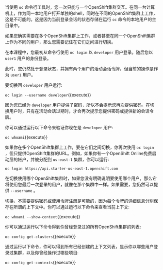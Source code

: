 当使用 ``oc`` 命令行工具时，您一次只能与一个OpenShift集群交互。在同一台计算机上，作为同一本地用户打开单独的shell，同时在不同的OpenShift集群上工作，这是不可能的。这是因为当前登录会话的状态存储在运行 ``oc`` 命令的本地用户的主目录中。

如果您确实需要在多个OpenShift集群上工作，或者甚至在同一个OpenShift集群上作为不同的用户，那么您需要记住在它们之间进行切换。

在本课程中，您最初从命令行使用 ``oc login`` 以 ``developer`` 用户登录。随后您以 ``user1`` 用户的身份登录。

此时，您仍然处于登录状态，并拥有两个用户的活动会话令牌，但当前的操作是作为 ``user1`` 用户。

要切换回 ``developer`` 用户运行:

``oc login --username developer``{{execute}}

因为您已经为 ``developer`` 用户提供了密码，所以不会提示您再次提供密码。在切换用户时，只有在活动会话过期时，才会再次提示您提供密码或提供新的会话令牌。

你可以通过运行以下命令来验证你现在是 ``developer`` 用户:

``oc whoami``{{execute}}

如果你在多个OpenShift集群上工作，要在它们之间切换，你再次使用 ``oc login`` ，但只提供OpenShift集群的URL。例如，如果你有一个OpenShift Online免费启动层的帐户，并被分配到 ``us-east-1`` 集群，你可以运行:

``oc login https://api.starter-us-east-1.openshift.com``

在切换使用哪个OpenShift集群时，如果您没有明确说明要使用哪个用户，那么它将使用您最后一次登录的用户，就像在那个集群中一样。如果需要，您仍然可以提供 ``--username`` 。

切换，不需要提供密码或使用令牌注册是可能的，因为每个令牌的详细信息分别保存在所谓的上下文中。你可以通过运行以下命令来查看当前上下文:

``oc whoami --show-context``{{execute}}

你可以通过运行以下命令得到你曾经登录过的所有OpenShift集群的列表:

``oc config get-clusters``{{execute}}

通过运行以下命令，你可以得到所有已经创建的上下文列表，显示你以哪些用户登录过集群，以及你曾经操作过哪些项目:

``oc config get-contexts``{{execute}}
